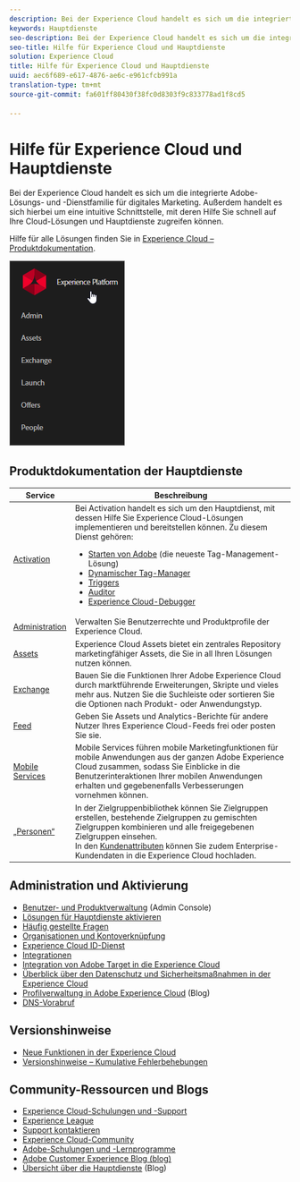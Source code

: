 ```yaml
---
description: Bei der Experience Cloud handelt es sich um die integrierte Adobe-Lösungs- und -Dienstfamilie für digitales Marketing. Außerdem handelt es sich hierbei um eine intuitive Schnittstelle, mit deren Hilfe Sie schnell auf Ihre Cloud-Lösungen und Hauptdienste zugreifen können.
keywords: Hauptdienste
seo-description: Bei der Experience Cloud handelt es sich um die integrierte Adobe-Lösungs- und -Dienstfamilie für digitales Marketing. Außerdem handelt es sich hierbei um eine intuitive Schnittstelle, mit deren Hilfe Sie schnell auf Ihre Cloud-Lösungen und Hauptdienste zugreifen können.
seo-title: Hilfe für Experience Cloud und Hauptdienste
solution: Experience Cloud
title: Hilfe für Experience Cloud und Hauptdienste
uuid: aec6f689-e617-4876-ae6c-e961cfcb991a
translation-type: tm+mt
source-git-commit: fa601ff80430f38fc0d8303f9c833778ad1f8cd5

---
```



# Hilfe für Experience Cloud und Hauptdienste

Bei der Experience Cloud handelt es sich um die integrierte Adobe-Lösungs- und -Dienstfamilie für digitales Marketing. Außerdem handelt es sich hierbei um eine intuitive Schnittstelle, mit deren Hilfe Sie schnell auf Ihre Cloud-Lösungen und Hauptdienste zugreifen können.

Hilfe für alle Lösungen finden Sie in [Experience Cloud – Produktdokumentation](landing/experience-cloud-home.md).

![](assets/experience-cloud-core-services.png)

## Produktdokumentation der Hauptdienste

| Service | Beschreibung |
|--- |--- |
| [Activation](activation/activation.md) | Bei Activation handelt es sich um den Hauptdienst, mit dessen Hilfe Sie Experience Cloud-Lösungen implementieren und bereitstellen können. Zu diesem Dienst gehören:<ul><li>[Starten von Adobe](https://docs.adobelaunch.com/) (die neueste Tag-Management-Lösung)</li><li>[Dynamischer Tag-Manager](https://marketing.adobe.com/resources/help/en_US/dtm/)</li><li>[Triggers](activation/triggers.md)</li><li>[Auditor](https://marketing.adobe.com/resources/help/en_US/auditor/)</li><li>[Experience Cloud-Debugger](https://marketing.adobe.com/resources/help/en_US/experience-cloud-debugger/)</li></ul> |
| [Administration](admin-getting-started/admin-getting-started.md) | Verwalten Sie Benutzerrechte und Produktprofile der Experience Cloud. |
| [Assets](experience-cloud-assets/experience-cloud-assets.md) | Experience Cloud Assets bietet ein zentrales Repository marketingfähiger Assets, die Sie in all Ihren Lösungen nutzen können. |
| [Exchange](https://experiencecloud.adobeexchange.com/) | Bauen Sie die Funktionen Ihrer Adobe Experience Cloud durch marktführende Erweiterungen, Skripte und vieles mehr aus. Nutzen Sie die Suchleiste oder sortieren Sie die Optionen nach Produkt- oder Anwendungstyp. |
| [Feed](feed.md) | Geben Sie Assets und Analytics-Berichte für andere Nutzer Ihres Experience Cloud-Feeds frei oder posten Sie sie. |
| [Mobile Services](https://marketing.adobe.com/resources/help/en_US/mobile/) | Mobile Services führen mobile Marketingfunktionen für mobile Anwendungen aus der ganzen Adobe Experience Cloud zusammen, sodass Sie Einblicke in die Benutzerinteraktionen Ihrer mobilen Anwendungen erhalten und gegebenenfalls Verbesserungen vornehmen können. |
| [„Personen“](audience-library/audience-library.md) | In der Zielgruppenbibliothek können Sie Zielgruppen erstellen, bestehende Zielgruppen zu gemischten Zielgruppen kombinieren und alle freigegebenen Zielgruppen einsehen.<br>In den [Kundenattributen](attributes/attributes.md) können Sie zudem Enterprise-Kundendaten in die Experience Cloud hochladen. |

## Administration und Aktivierung

* [Benutzer- und Produktverwaltung](admin-getting-started/admin-getting-started.md) (Admin Console)
* [Lösungen für Hauptdienste aktivieren](core-services/core-services.md)
* [Häufig gestellte Fragen](admin-getting-started/admin-getting-started.md)
* [Organisationen und Kontoverknüpfung](admin-getting-started/organizations.md)
* [Experience Cloud ID-Dienst](https://marketing.adobe.com/resources/help/en_US/mcvid/)
* [Integrationen](marketing-cloud-integrations.md)
* [Integration von Adobe Target in die Experience Cloud](https://marketing.adobe.com/resources/help/en_US/target/a4t/c_integrating_target_with_mac.html)
* [Überblick über den Datenschutz und Sicherheitsmaßnahmen in der Experience Cloud](assets/Adobe-Marketing-Cloud-Privacy-and-Security-Overview.pdf)
* [Profilverwaltung in Adobe Experience Cloud](https://theblog.adobe.com/profile-management-adobe-marketing-cloud-comes-together/) (Blog)
* [DNS-Vorabruf](admin-getting-started/admin-getting-started.md#concept_6BC8C6856E3644F8956D7AD0A96383B7)

## Versionshinweise

* [Neue Funktionen in der Experience Cloud](marketing-cloud-interface/marketing-cloud-interface.md#concept_9A4370BD59744928BDC9F87E978798B3)
* [Versionshinweise – Kumulative Fehlerbehebungen](marketing-cloud-interface/release-notes.md#concept_F5C9FF69A5B44395BB5FA0552F4E9175)

## Community-Ressourcen und Blogs

* [Experience Cloud-Schulungen und -Support](https://helpx.adobe.com/support/experience-cloud.html)
* [Experience League](https://landing.adobe.com/experience-league/)
* [Support kontaktieren](https://helpx.adobe.com/contact/enterprise-support.ec.html)
* [Experience Cloud-Community](https://forums.adobe.com/community/experience-cloud)
* [Adobe-Schulungen und -Lernprogramme](https://helpx.adobe.com/learning.html?promoid=KAUDK)
* [Adobe Customer Experience Blog (blog)](https://theblog.adobe.com/customer-experience/)
* [Übersicht über die Hauptdienste](https://theblog.adobe.com/part-2-capturing-leveraging-consumer-behavior-adobe-marketing-cloud/) (Blog)
